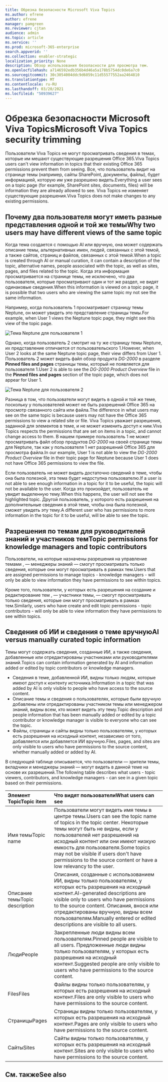 ```yaml
---
title: Обрезка безопасности Microsoft Viva Topics
ms.author: efrene
author: efrene
manager: pamgreen
ms.reviewer: cjtan
audience: admin
ms.topic: article
ms.service: ''
ms.prod: microsoft-365-enterprise
search.appverid: ''
ms.collection: enabler-strategic
localization_priority: None
description: Обзор использования безопасности для просмотра тем.
ms.openlocfilehash: a7146592edb356b4d46a5a178b5754dc0de6a7c0
ms.sourcegitcommit: 30c3054004ddc9d6059c11d55577552aa2464810
ms.translationtype: MT
ms.contentlocale: ru-RU
ms.lasthandoff: 03/20/2021
ms.locfileid: "50939627"
---
```

# <a name="microsoft-viva-topics-security-trimming"></a><span data-ttu-id="06673-103">Обрезка безопасности Microsoft Viva Topics</span><span class="sxs-lookup"><span data-stu-id="06673-103">Microsoft Viva Topics security trimming</span></span> 

<span data-ttu-id="06673-104">Пользователи Viva Topics не могут просматривать сведения в темах, которые им мешают существующие разрешения Office 365.</span><span class="sxs-lookup"><span data-stu-id="06673-104">Viva Topics users can't view information in topics that their existing Office 365 permissions prevent them from seeing.</span></span> <span data-ttu-id="06673-105">Все, что пользователь видит на странице темы (например, сайты SharePoint, документы, файлы), будет информацией, которую им уже разрешено видеть.</span><span class="sxs-lookup"><span data-stu-id="06673-105">Everything a user sees on a topic page (for example, SharePoint sites, documents, files) will be information they are already allowed to see.</span></span> <span data-ttu-id="06673-106">Viva Topics не изменяет существующие разрешения.</span><span class="sxs-lookup"><span data-stu-id="06673-106">Viva Topics does not make changes to any existing permissions.</span></span>

## <a name="why-two-users-may-have-different-views-of-the-same-topic"></a><span data-ttu-id="06673-107">Почему два пользователя могут иметь разные представления одной и той же темы</span><span class="sxs-lookup"><span data-stu-id="06673-107">Why two users may have different views of the same topic</span></span>

<span data-ttu-id="06673-108">Когда тема создается с помощью AI или вручную, она может содержать описание темы, альтернативных имен, людей, связанных с этой темой, а также сайтов, страниц и файлов, связанных с этой темой.</span><span class="sxs-lookup"><span data-stu-id="06673-108">When a topic is created through AI or manual curation, it can contain a description of the topic, alternative names, people associated with the topic, as well as sites, pages, and files related to the topic.</span></span> <span data-ttu-id="06673-109">Когда эта информация просматривается на странице темы, не исключено, что два пользователя, которые просматривают один и тот же раздел, не видят одинаковые сведения.</span><span class="sxs-lookup"><span data-stu-id="06673-109">When this information is viewed on a topic page, it is possible that two users who are viewing the same topic my not see the same information.</span></span>
  
<span data-ttu-id="06673-110">Например, когда пользователь 1 просматривает страницу темы Neptune, он может увидеть это представление страницы темы.</span><span class="sxs-lookup"><span data-stu-id="06673-110">For example, when User 1 views the Neptune topic page, they might see this view of the topic page.</span></span>

![Тема Neptune для пользователя 1](../media/knowledge-management/user2-topic-view.png) </br> 

<span data-ttu-id="06673-112">Однако, когда пользователь 2 смотрит на ту же страницу темы Neptune, их представление отличается от пользовательского 1.</span><span class="sxs-lookup"><span data-stu-id="06673-112">However, when User 2 looks at the same Neptune topic page, their view differs from User 1.</span></span>  <span data-ttu-id="06673-113">Пользователь 2 может видеть файл обзор продукта *DG-2000* в разделе **Pinned files and pages** страницы темы, который не появляется для пользователя 1.</span><span class="sxs-lookup"><span data-stu-id="06673-113">User 2 is able to see the *DG-2000 Product Overview* file in the **Pinned files and pages** section of the topic page, which does not appear for User 1.</span></span> 

![Тема Neptune для пользователя 2](../media/knowledge-management/user1-topic-view.png) </br> 

<span data-ttu-id="06673-115">Разница в том, что пользователи могут видеть в одной и той же теме, поскольку у пользователей может не быть разрешений Office 365 на просмотр связанного сайта или файла.</span><span class="sxs-lookup"><span data-stu-id="06673-115">The difference in what users may see on the same topic is because users may not have the Office 365 permissions to view a related site or file.</span></span>  <span data-ttu-id="06673-116">Viva Topics уважает разрешения, заданной для элементов в теме, и не может изменить доступ к ним.</span><span class="sxs-lookup"><span data-stu-id="06673-116">Viva Topics respects the permissions that are set on items in a topic, and cannot change access to them.</span></span> <span data-ttu-id="06673-117">В нашем примере пользователь 1 не может просматривать файл обзор продуктов *DG-2000* на своей странице темы для Neptune, так как у пользователя 1 нет разрешений Office 365 для просмотра файла.</span><span class="sxs-lookup"><span data-stu-id="06673-117">In our example, User 1 is not able to view the *DG-2000 Product Overview* file in their topic page for Neptune because User 1 does not have Office 365 permissions to view the file.</span></span>

<span data-ttu-id="06673-118">Если пользователь не может видеть достаточно сведений в теме, чтобы она была полезной, эта тема будет недоступна пользователю.</span><span class="sxs-lookup"><span data-stu-id="06673-118">If a user is not able to see enough information in a topic for it to be useful, the topic will not be available to the user.</span></span> <span data-ttu-id="06673-119">Когда это произойдет, пользователь не увидит выделенную тему.</span><span class="sxs-lookup"><span data-stu-id="06673-119">When this happens, the user will not see the highlighted topic.</span></span> <span data-ttu-id="06673-120">Другой пользователь, у которого есть разрешения на дополнительные сведения в этой теме, чтобы она была полезной, сможет увидеть эту тему.</span><span class="sxs-lookup"><span data-stu-id="06673-120">A different user who has permissions to more information in the topic for it to be useful, will be able to see the topic.</span></span>


## <a name="topic-permissions-for-knowledge-managers-and-topic-contributors"></a><span data-ttu-id="06673-121">Разрешения по темам для руководителей знаний и участников тем</span><span class="sxs-lookup"><span data-stu-id="06673-121">Topic permissions for knowledge managers and topic contributors</span></span>

<span data-ttu-id="06673-122">Пользователи, на которые назначены разрешения на управление темами , — менеджеры знаний — смогут просматривать только сведения, которые они могут просматривать в рамках тем.</span><span class="sxs-lookup"><span data-stu-id="06673-122">Users that are assigned permissions to manage topics - knowledge managers - will only be able to view information they have permissions to see within topics.</span></span>

<span data-ttu-id="06673-123">Кроме того, пользователи, у которых есть разрешения на создание и редактирование тем , — участники темы, — смогут просматривать только сведения, которые они могут просматривать в рамках тем.</span><span class="sxs-lookup"><span data-stu-id="06673-123">Similarly, users who have create and edit topic permissions - topic contributors - will only be able to view information they have permissions to see within topics.</span></span> 


## <a name="ai-versus-manually-curated-topic-information"></a><span data-ttu-id="06673-124">Сведения об ИИ и сведения о теме вручную</span><span class="sxs-lookup"><span data-stu-id="06673-124">AI versus manually curated topic information</span></span>

<span data-ttu-id="06673-125">Темы могут содержать сведения, созданные ИИ, а также сведения, добавленные или отредактированы участниками или руководителями знаний.</span><span class="sxs-lookup"><span data-stu-id="06673-125">Topics can contain information generated by AI and information added or edited by topic contributors or knowledge managers.</span></span>

 - <span data-ttu-id="06673-126">Сведения в теме, добавленной ИИ, видны только людям, которые имеют доступ к контенту источника.</span><span class="sxs-lookup"><span data-stu-id="06673-126">Information in a topic that was added by AI is only visible to people who have access to the source content.</span></span>
 - <span data-ttu-id="06673-127">Описание темы и сведения о пользователях, которые были вручную добавлены или отредактированы участником темы или менеджером знаний, видны всем, кто может видеть эту тему.</span><span class="sxs-lookup"><span data-stu-id="06673-127">Topic description and people information that has been manually added or edited by a topic contributor or knowledge manager is visible to everyone who can see the topic.</span></span>
 - <span data-ttu-id="06673-128">Файлы, страницы и сайты видны только пользователям, у которых есть разрешения на исходный контент, независимо от того, добавляется или добавляется ИИ вручную.</span><span class="sxs-lookup"><span data-stu-id="06673-128">Files, pages, and sites are only visible to users who have permissions to the source content, whether manually added or added by AI.</span></span>

<span data-ttu-id="06673-129">В следующей таблице описывается, что пользователи — зрители темы, вкладчики и менеджеры знаний — могут видеть в данной теме на основе их разрешений.</span><span class="sxs-lookup"><span data-stu-id="06673-129">The following table describes what users - topic viewers, contributors, and knowledge managers - can see in a given topic based on their permissions.</span></span>

|<span data-ttu-id="06673-130">Элемент Topic</span><span class="sxs-lookup"><span data-stu-id="06673-130">Topic item</span></span>|<span data-ttu-id="06673-131">Что видят пользователи</span><span class="sxs-lookup"><span data-stu-id="06673-131">What users can see</span></span>|
|:---------|:------------------|
|<span data-ttu-id="06673-132">Имя темы</span><span class="sxs-lookup"><span data-stu-id="06673-132">Topic name</span></span>|<span data-ttu-id="06673-133">Пользователи могут видеть имя темы в центре темы.</span><span class="sxs-lookup"><span data-stu-id="06673-133">Users can see the topic name of topics in the topic center.</span></span> <span data-ttu-id="06673-134">Некоторые темы могут быть не видны, если у пользователей нет разрешений на исходный контент или они имеют низкую емкость для пользователя.</span><span class="sxs-lookup"><span data-stu-id="06673-134">Some topics may not be visible if users don't have permissions to the source content or have a low relevancy to the user.</span></span>|
|<span data-ttu-id="06673-135">Описание темы</span><span class="sxs-lookup"><span data-stu-id="06673-135">Topic description</span></span>|<span data-ttu-id="06673-136">Описания, созданные с использованием ИИ, видны только пользователям, у которых есть разрешения на исходный контент.</span><span class="sxs-lookup"><span data-stu-id="06673-136">AI-generated descriptions are visible only to users who have permissions to the source content.</span></span> <span data-ttu-id="06673-137">Описания, внося или отредактированы вручную, видны всем пользователям.</span><span class="sxs-lookup"><span data-stu-id="06673-137">Manually entered or edited descriptions are visible to all users.</span></span>|
|<span data-ttu-id="06673-138">Люди</span><span class="sxs-lookup"><span data-stu-id="06673-138">People</span></span>|<span data-ttu-id="06673-139">Закрепленные люди видны всем пользователям.</span><span class="sxs-lookup"><span data-stu-id="06673-139">Pinned people are visible to all users.</span></span> <span data-ttu-id="06673-140">Предложенные люди видны только пользователям, у которых есть разрешения на исходный контент.</span><span class="sxs-lookup"><span data-stu-id="06673-140">Suggested people are only visible to users who have permissions to the source content.</span></span>|
|<span data-ttu-id="06673-141">Files</span><span class="sxs-lookup"><span data-stu-id="06673-141">Files</span></span>|<span data-ttu-id="06673-142">Файлы видны только пользователям, у которых есть разрешения на исходный контент.</span><span class="sxs-lookup"><span data-stu-id="06673-142">Files are only visible to users who have permissions to the source content.</span></span>|
|<span data-ttu-id="06673-143">Страницы</span><span class="sxs-lookup"><span data-stu-id="06673-143">Pages</span></span>|<span data-ttu-id="06673-144">Страницы видны только пользователям, у которых есть разрешения на исходный контент.</span><span class="sxs-lookup"><span data-stu-id="06673-144">Pages are only visible to users who have permissions to the source content.</span></span>|
|<span data-ttu-id="06673-145">Сайты</span><span class="sxs-lookup"><span data-stu-id="06673-145">Sites</span></span>|<span data-ttu-id="06673-146">Сайты видны только пользователям, у которых есть разрешения на исходный контент.</span><span class="sxs-lookup"><span data-stu-id="06673-146">Sites are only visible to users who have permissions to the source content.</span></span>|




## <a name="see-also"></a><span data-ttu-id="06673-147">См. также</span><span class="sxs-lookup"><span data-stu-id="06673-147">See also</span></span>

